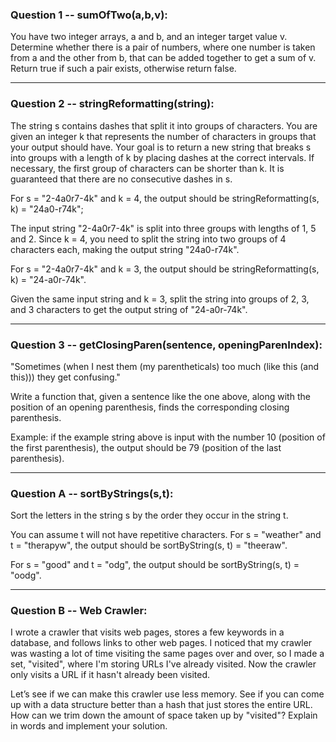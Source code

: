 ### Question 1 -- sumOfTwo(a,b,v): 
You have two integer arrays, a and b, and an integer target value v. Determine whether there is a pair of numbers, where one number is taken from a and the other from b, that can be added together to get a sum of v. Return true if such a pair exists, otherwise return false.

---

### Question 2 -- stringReformatting(string): 
The string s contains dashes that split it into groups of characters. You are given an integer k that represents the number of characters in groups that your output should have. Your goal is to return a new string that breaks s into groups with a length of k by placing dashes at the correct intervals. If necessary, the first group of characters can be shorter than k. It is guaranteed that there are no consecutive dashes in s. 

For s = "2-4a0r7-4k" and k = 4, the output should be stringReformatting(s, k) = "24a0-r74k"; 

The input string "2-4a0r7-4k" is split into three groups with lengths of 1, 5 and 2. Since k = 4, you need to split the string into two groups of 4 characters each, making the output string "24a0-r74k". 

For s = "2-4a0r7-4k" and k = 3, the output should be stringReformatting(s, k) = "24-a0r-74k". 

Given the same input string and k = 3, split the string into groups of 2, 3, and 3 characters to get the output string of "24-a0r-74k".

---
### Question 3 -- getClosingParen(sentence, openingParenIndex): 

"Sometimes (when I nest them (my parentheticals) too much (like this (and this))) they get confusing." 

Write a function that, given a sentence like the one above, along with the position of an opening parenthesis, finds the corresponding closing parenthesis. 

Example: if the example string above is input with the number 10 (position of the first parenthesis), the output should be 79 (position of the last parenthesis).

---
### Question A -- sortByStrings(s,t):

Sort the letters in the string s by the order they occur in the string t.

You can assume t will not have repetitive characters. For s = "weather" and t = "therapyw", the output should be sortByString(s, t) = "theeraw".

For s = "good" and t = "odg", the output should be sortByString(s, t) = "oodg".

---
### Question B -- Web Crawler:

I wrote a crawler that visits web pages, stores a few keywords in a database, and follows links to other web pages. I noticed that my crawler was wasting a lot of time visiting the same pages over and over, so I made a set, "visited", where I'm storing URLs I've already visited. Now the crawler only visits a URL if it hasn't already been visited. 

Let’s see if we can make this crawler use less memory. See if you can come up with a data structure better than a hash that just stores the entire URL. How can we trim down the amount of space taken up by "visited"? Explain in words and implement your solution.
